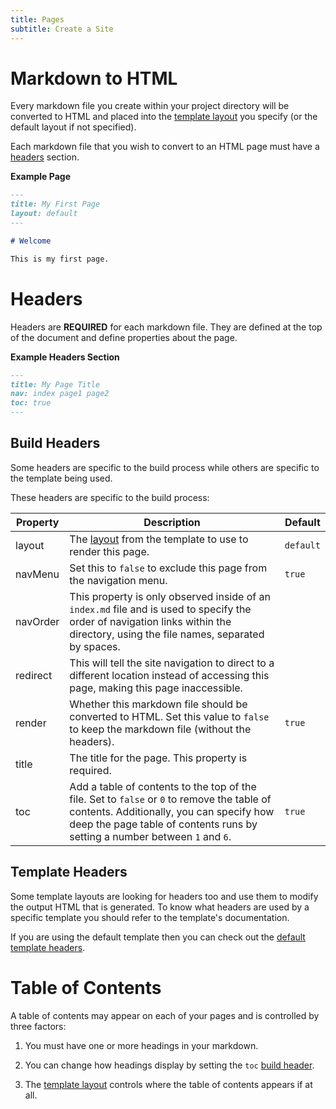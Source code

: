 ```yaml
---
title: Pages
subtitle: Create a Site
---
```


# Markdown to HTML

Every markdown file you create within your project directory will be converted to HTML and placed into the [template layout](../templates/index.md#layouts) you specify (or the default layout if not specified).

Each markdown file that you wish to convert to an HTML page must have a [headers](#headers) section.

**Example Page**

```md
---
title: My First Page
layout: default
---

# Welcome

This is my first page.
```

# Headers

Headers are **REQUIRED** for each markdown file. They are defined at the top of the document and define properties about the page.

**Example Headers Section**

```md
---
title: My Page Title
nav: index page1 page2
toc: true
---
```

## Build Headers

Some headers are specific to the build process while others are specific to the template being used.

These headers are specific to the build process:

| Property | Description | Default |
| -------- | ----------- | ------- |
| layout | The [layout](../templates/index.md#layouts) from the template to use to render this page. | `default` |
| navMenu | Set this to `false` to exclude this page from the navigation menu. | `true` |
| navOrder | This property is only observed inside of an `index.md` file and is used to specify the order of navigation links within the directory, using the file names, separated by spaces. | |
| redirect | This will tell the site navigation to direct to a different location instead of accessing this page, making this page inaccessible. | |
| render | Whether this markdown file should be converted to HTML. Set this value to `false` to keep the markdown file (without the headers). | `true` 
| title | The title for the page. This property is required. | |
| toc | Add a table of contents to the top of the file. Set to `false` or `0` to remove the table of contents. Additionally, you can specify how deep the page table of contents runs by setting a number between `1` and `6`. | `true` |

## Template Headers

Some template layouts are looking for headers too and use them to modify the output HTML that is generated. To know what headers are used by a specific template you should refer to the template's documentation.

If you are using the default template then you can check out the [default template headers](../templates/default.md#page-headers).

# Table of Contents

A table of contents may appear on each of your pages and is controlled by three factors:

1. You must have one or more headings in your markdown.

2. You can change how headings display by setting the `toc` [build header](#build-headers).

3. The [template layout](../templates/index.md#layouts) controls where the table of contents appears if at all.
